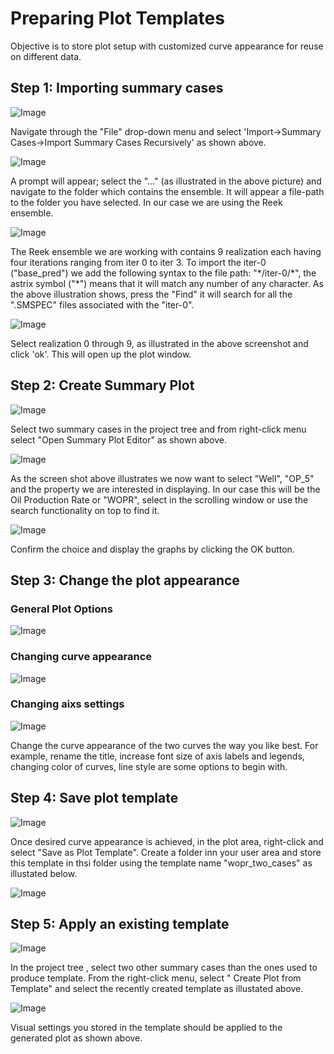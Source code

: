 # Preparing Plot Templates
Objective is to store plot setup with customized curve appearance for reuse on different data.


## Step 1: Importing summary cases

![Image](./Resources/Pictures/import_recursively.png) 

Navigate through the "File" drop-down menu and select 'Import->Summary Cases->Import Summary Cases Recursively' as shown above.


![Image](./Resources/Pictures/file_location.png) 


A prompt will appear; select the "..." (as illustrated in the above picture) and navigate to the folder which contains the ensemble. It will appear a file-path to the folder you have selected. In our case we are using the Reek ensemble.

![Image](Resources/Pictures/find_recursively.PNG) 

The Reek ensemble we are working with contains 9 realization each having four iterations ranging from iter 0 to iter 3. To import the iter-0 ("base_pred") we add the following syntax to the file path: "\*/iter-0/\*", the astrix symbol ("\*") means that it will match any number of any character. As the above illustration shows, press the "Find" it will search for all the ".SMSPEC" files associated with the "iter-0".

![Image](Resources/Pictures/select_ensemble.PNG)

Select realization 0 through 9, as illustrated in the above screenshot and click 'ok'. This will open up the plot window.


## Step 2: Create Summary Plot

![Image](Resources/Pictures/select_twocases.png)    


Select two summary cases in the project tree and from right-click menu select "Open Summary Plot Editor" as shown above.
 
![Image](Resources/Pictures/summaryplot_editor.png) 

As the screen shot above illustrates we now want to select "Well", "OP_5" and the property we are interested in displaying. In our case this will be the Oil Production Rate or "WOPR", select in the scrolling window or use the search functionality on top to find it. 


![Image](Resources/Pictures/press_ok.png) 


Confirm the choice and display the graphs by clicking the OK button. 


## Step 3: Change the plot appearance 

### General Plot Options

![Image](Resources/Pictures/change_title.png) 

### Changing curve appearance

![Image](Resources/Pictures/change_color.png) 

### Changing aixs settings

![Image](Resources/Pictures/change_axis.png) 



Change the curve appearance of the two curves the way you like best. For example, rename the title, increase font size of axis labels and legends, changing color of curves, line style are some options to begin with.

## Step 4: Save plot template

![Image](Resources/Pictures/save_template.png)

Once desired curve appearance is achieved, in the plot area, right-click and select "Save as Plot Template". Create a folder inn your user area and store this template in thsi folder using the template name "wopr_two_cases" as illustated below.

![Image](Resources/Pictures/name_template.png) 


## Step 5: Apply an existing template

![Image](Resources/Pictures/apply_template.png)  


In the project tree , select two other summary cases than the ones used to produce template. From the right-click menu, select " Create Plot from Template" and select the recently created template as illustated above.

![Image](Resources/Pictures/test_template.png)  


Visual settings you stored in the template should be applied to the generated plot as shown above.


